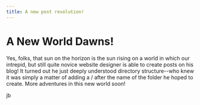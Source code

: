 ```yaml
---
title: A new post revolution!
---
```

# A New World Dawns!

Yes, folks, that sun on the horizon is the sun rising on a world in which our intrepid, but still quite novice website designer is able to create posts on his blog! It turned out he just deeply understood directory structure--who knew it was simply a matter of adding a / after the name of the folder he hoped to create. More adventures in this new world soon!

jb
